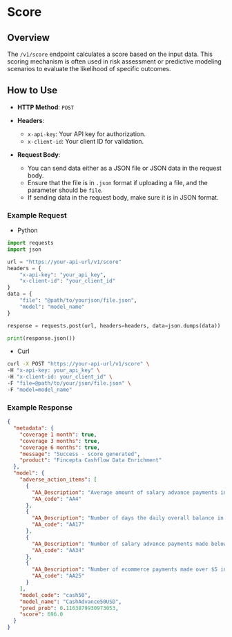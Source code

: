 # **Score**

## Overview
The `/v1/score` endpoint calculates a score based on the input data. This scoring mechanism is often used in risk assessment or predictive modeling scenarios to evaluate the likelihood of specific outcomes.

## How to Use

- **HTTP Method**: `POST`
- **Headers**:
  - `x-api-key`: Your API key for authorization.
  - `x-client-id`: Your client ID for validation.

- **Request Body**:
  - You can send data either as a JSON file or JSON data in the request body.
  - Ensure that the file is in `.json` format if uploading a file, and the parameter should be `file`.
  - If sending data in the request body, make sure it is in JSON format.

### Example Request
- Python
```python
import requests
import json

url = "https://your-api-url/v1/score"
headers = {
    "x-api-key": "your_api_key",
    "x-client-id": "your_client_id"
}
data = {
    "file": "@path/to/yourjson/file.json",
    "model": "model_name"
}

response = requests.post(url, headers=headers, data=json.dumps(data))

print(response.json())
```
- Curl
```bash
curl -X POST "https://your-api-url/v1/score" \
-H "x-api-key: your_api_key" \
-H "x-client-id: your_client_id" \
-F "file=@path/to/your/json/file.json" \
-F "model=model_name"
```

### Example Response
```json
{
  "metadata": {
    "coverage 1 month": true,
    "coverage 3 months": true,
    "coverage 6 months": true,
    "message": "Success - score generated",
    "product": "Fincepta Cashflow Data Enrichment"
  },
  "model": {
    "adverse_action_items": [
      {
        "AA_Description": "Average amount of salary advance payments in last 1 month",
        "AA_code": "AA4"
      },
      {
        "AA_Description": "Number of days the daily overall balance in cash/checking/saving accounts was less than $1000 in last 1 month",
        "AA_code": "AA17"
      },
      {
        "AA_Description": "Number of salary advance payments made below $100 in last 6 months",
        "AA_code": "AA34"
      },
      {
        "AA_Description": "Number of ecommerce payments made over $5 in last 1 month",
        "AA_code": "AA25"
      }
    ],
    "model_code": "cash50",
    "model_name": "CashAdvance50USD",
    "pred_prob": 0.1163879930973053,
    "score": 696.0
  }
}
```